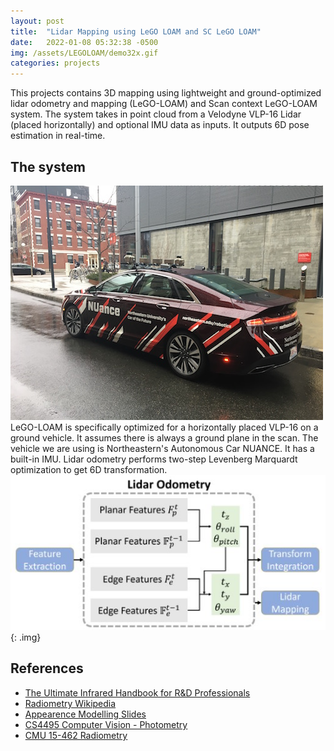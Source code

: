 ```yaml
---
layout: post
title:  "Lidar Mapping using LeGO LOAM and SC LeGO LOAM"
date:   2022-01-08 05:32:38 -0500
img: /assets/LEGOLOAM/demo32x.gif
categories: projects
---
```

This projects contains 3D mapping using lightweight and ground-optimized lidar odometry and mapping (LeGO-LOAM) and Scan context LeGO-LOAM system. The system takes in point cloud from a Velodyne VLP-16 Lidar (placed horizontally) and optional IMU data as inputs. It outputs 6D pose estimation in real-time.
## The system
![NUANCE](/assets/LEGOLOAM/nuance.jpg)
LeGO-LOAM is specifically optimized for a horizontally placed VLP-16 on a ground vehicle. It assumes there is always a ground plane in the scan. The vehicle we are using is Northeastern's Autonomous Car NUANCE. It has a built-in IMU.
Lidar odometry performs two-step Levenberg Marquardt optimization to get 6D transformation.
![LIDAR ODOMETRY](/assets/LEGOLOAM/odometry.jpg){: .img}

   
## References
* [The Ultimate Infrared Handbook for R&D Professionals](https://www.flirmedia.com/MMC/THG/Brochures/T559243/T559243_EN.pdf)
* [Radiometry Wikipedia](https://en.wikipedia.org/wiki/Radiometry)
* [Appearence Modelling Slides](http://www.cs.cmu.edu/afs/cs/academic/class/16823-s16/)
* [CS4495 Computer Vision - Photometry](https://faculty.cc.gatech.edu/~afb/classes/CS4495-Fall2014/slides/CS4495-Photometry.pdf)
* [CMU 15-462 Radiometry](https://www.youtube.com/watch?v=5lGYm8L_rfo&t=97)